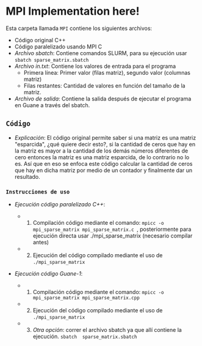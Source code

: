 # MPI Implementation here!

Esta carpeta llamada ```MPI``` contiene los siguientes archivos:
- Código original C++
- Código paralelizado usando MPI C
- *Archivo sbatch*: Contiene comandos SLURM, para su ejecución usar ``` sbatch sparse_matrix.sbatch ```
- *Archivo in.txt*: Contiene los valores de entrada para el programa
    - Primera línea: Primer valor (filas matriz), segundo valor (columnas matriz)
    - Filas restantes: Cantidad de valores en función del tamaño de la matriz.
- *Archivo de salida*: Contiene la salida después de ejecutar el programa en Guane a través del sbatch. 

## ```Código```

- *Explicación*: El código original permite saber si una matriz es una matriz "esparcida", ¿qué quiere decir esto?, 
si la cantidad de ceros que hay en la matriz es mayor a la cantidad de los demás números diferentes de cero
entonces la matriz es una matriz esparcida, de lo contrario no lo es. Así que en eso se enfoca este código
calcular la cantidad de ceros que hay en dicha matriz por medio de un contador y finalmente dar un resultado.

### ```Instrucciones de uso```

- *Ejecución código paralelizado C++*:
    - 1. Compilación código mediante el comando: ```mpicc -o mpi_sparse_matrix mpi_sparse_matrix.c ```, posteriormente para ejecución directa usar ./mpi_sparse_matrix (necesario compilar antes)
    - 2. Ejecución del código compilado mediante el uso de ```./mpi_sparse_matrix ```

- *Ejecución código Guane-1*:
    - 1. Compilación código mediante el comando: ```mpicc -o mpi_sparse_matrix mpi_sparse_matrix.cpp```
    - 2. Ejecución del código compilado mediante el uso de ```./mpi_sparse_matrix ```
    - 3. *Otra opción*: correr el archivo sbatch ya que allí contiene la ejecución. ``` sbatch  sparse_matrix.sbatch ```


